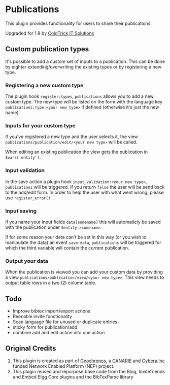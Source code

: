 # Publications

This plugin provides functionality for users to share their publications.

Upgraded for 1.8 by [ColdTrick IT Solutions][coldtrick_url]

## Custom publication types

It's possible to add a custom set of inputs to a publication. This can be done by eighter extending/overwriting the existing types
or by registering a new type.

### Registering a new custom type

The plugin hook `register:types`, `publications` allows you to add a new custom type. The new type will be listed on the form with the language key
`publications:type:<your new type>` if defined (otherwise it's just the new name).

### Inputs for your custom type

If you've registered a new type and the user selects it, the view `publications/publication/edit/<your new type>` will be called. 

When editing an existing publication the view gets the publication in `$vars['entity']`.

### Input validation

In the save action a plugin hook `input_validation:<your new type>`, `publications` will be triggered. If you return `false` the user 
will be send back to the add/edit form. In order to help the user with what went wrong, please use `register_error()`

### Input saving

If you name your input fields `data[somename]` this will automaticly be saved with the publication under `$entity->somename`.

If for some reason your data can't be set in this way (or you wish to manipulate the data) an event `save:data`, `publications` will be triggered
for which the third variable will contain the current publication.

### Output your data

When the publication is viewed you can add your custom data by providing a view `publications/publication/view/<your new type>`. This view needs to
output table rows in a two (2) column table.

## Todo

- Improve bibtex import/export actions
- Reenable invite functionality
- Scan language file for unused or duplicate entries
- sticky form for publication/add
- combine add and edit action into one action

## Original Credits

1. This plugin is created as part of [Geochronos][geochronos_url], a [CANARIE][canarie_url] and [Cybera Inc][cybera_url] funded Network Enabled Platform (NEP) project. 
2. This plugin reused and repurpose base code from the Blog, Invitefriends and Embed Elgg Core plugins and the BibTexParse library

[geochronos_url]: http://geochronos.org
[canarie_url]: http://canarie.ca
[cybera_url]: http://cybera.ca
[coldtrick_url]: http://www.coldtrick.com